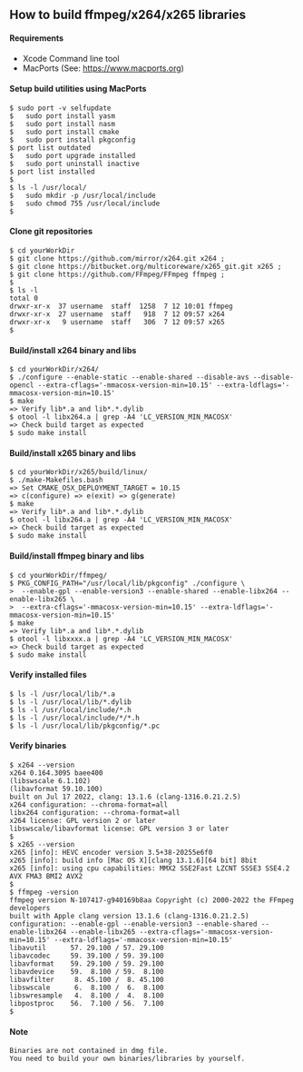 ## How to build ffmpeg/x264/x265 libraries

#### Requirements
- Xcode Command line tool
- MacPorts (See: https://www.macports.org)

#### Setup build utilities using MacPorts
    $ sudo port -v selfupdate
    $   sudo port install yasm
    $   sudo port install nasm
    $   sudo port install cmake
    $   sudo port install pkgconfig
    $ port list outdated
    $   sudo port upgrade installed
    $   sudo port uninstall inactive
    $ port list installed
    $
    $ ls -l /usr/local/
    $   sudo mkdir -p /usr/local/include
    $   sudo chmod 755 /usr/local/include
    $
#### Clone git repositories
    $ cd yourWorkDir
    $ git clone https://github.com/mirror/x264.git x264 ;
    $ git clone https://bitbucket.org/multicoreware/x265_git.git x265 ;
    $ git clone https://github.com/FFmpeg/FFmpeg ffmpeg ;
    $
    $ ls -l
    total 0
    drwxr-xr-x  37 username  staff  1258  7 12 10:01 ffmpeg
    drwxr-xr-x  27 username  staff   918  7 12 09:57 x264
    drwxr-xr-x   9 username  staff   306  7 12 09:57 x265
    $
#### Build/install x264 binary and libs
    $ cd yourWorkDir/x264/
    $ ./configure --enable-static --enable-shared --disable-avs --disable-opencl --extra-cflags='-mmacosx-version-min=10.15' --extra-ldflags='-mmacosx-version-min=10.15'
    $ make
    => Verify lib*.a and lib*.*.dylib
    $ otool -l libx264.a | grep -A4 'LC_VERSION_MIN_MACOSX'
    => Check build target as expected
    $ sudo make install
#### Build/install x265 binary and libs
    $ cd yourWorkDir/x265/build/linux/
    $ ./make-Makefiles.bash
    => Set CMAKE_OSX_DEPLOYMENT_TARGET = 10.15
    => c(configure) => e(exit) => g(generate)
    $ make
    => Verify lib*.a and lib*.*.dylib
    $ otool -l libx264.a | grep -A4 'LC_VERSION_MIN_MACOSX'
    => Check build target as expected
    $ sudo make install
#### Build/install ffmpeg binary and libs
    $ cd yourWorkDir/ffmpeg/
    $ PKG_CONFIG_PATH="/usr/local/lib/pkgconfig" ./configure \
    >  --enable-gpl --enable-version3 --enable-shared --enable-libx264 --enable-libx265 \
    >  --extra-cflags='-mmacosx-version-min=10.15' --extra-ldflags='-mmacosx-version-min=10.15'
    $ make
    => Verify lib*.a and lib*.*.dylib
    $ otool -l libxxxx.a | grep -A4 'LC_VERSION_MIN_MACOSX'
    => Check build target as expected
    $ sudo make install
#### Verify installed files
    $ ls -l /usr/local/lib/*.a
    $ ls -l /usr/local/lib/*.dylib
    $ ls -l /usr/local/include/*.h
    $ ls -l /usr/local/include/*/*.h
    $ ls -l /usr/local/lib/pkgconfig/*.pc
#### Verify binaries
    $ x264 --version
    x264 0.164.3095 baee400
    (libswscale 6.1.102)
    (libavformat 59.10.100)
    built on Jul 17 2022, clang: 13.1.6 (clang-1316.0.21.2.5)
    x264 configuration: --chroma-format=all
    libx264 configuration: --chroma-format=all
    x264 license: GPL version 2 or later
    libswscale/libavformat license: GPL version 3 or later
    $
    $ x265 --version
    x265 [info]: HEVC encoder version 3.5+38-20255e6f0
    x265 [info]: build info [Mac OS X][clang 13.1.6][64 bit] 8bit
    x265 [info]: using cpu capabilities: MMX2 SSE2Fast LZCNT SSSE3 SSE4.2 AVX FMA3 BMI2 AVX2
    $
    $ ffmpeg -version
    ffmpeg version N-107417-g940169b8aa Copyright (c) 2000-2022 the FFmpeg developers
    built with Apple clang version 13.1.6 (clang-1316.0.21.2.5)
    configuration: --enable-gpl --enable-version3 --enable-shared --enable-libx264 --enable-libx265 --extra-cflags='-mmacosx-version-min=10.15' --extra-ldflags='-mmacosx-version-min=10.15'
    libavutil      57. 29.100 / 57. 29.100
    libavcodec     59. 39.100 / 59. 39.100
    libavformat    59. 29.100 / 59. 29.100
    libavdevice    59.  8.100 / 59.  8.100
    libavfilter     8. 45.100 /  8. 45.100
    libswscale      6.  8.100 /  6.  8.100
    libswresample   4.  8.100 /  4.  8.100
    libpostproc    56.  7.100 / 56.  7.100
    $
#### Note
    Binaries are not contained in dmg file.
    You need to build your own binaries/libraries by yourself.
